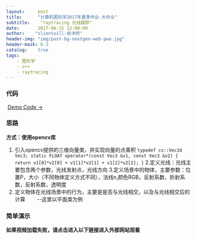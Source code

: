 ```yaml
---
layout:     post
title:		"计算机图形学2017年夏季作业-大作业"
subtitle:    "raytracing 光线跟踪"
date:	    2017-06-15 12:00:00
author:	   "slientuill-余沛然"
header-img: "img/post-bg-nextgen-web-pwa.jpg"
header-mask: 0.3
catalog:    true
tags:
    - 图形学
    - c++
    - raytracing
---
```


> 


### 代码
  [Demo Code → ](https://slientuill.github.io/movingman.cpp)
### 思路
**方式：使用opencv库**
 1. 引入opencv提供的三维向量类，并实现向量的点乘积
`typedef cv::Vec3d Vec3;
static FLOAT operator*(const Vec3 &v1, const Vec3 &v2) {
   return v1[0]*v2[0] + v1[1]*v2[1] + v1[2]*v2[2];
}`
2.定义光线：光线主要包含两个参数，光线发射点，光线方向
3.定义场景中的物体，主要参数：位置P，大小（不同物体定义方式不同），法线n,颜色RGB，反射系数，折射系数，反射系数，透明度
4. 定义物体在光线场景中的行为，主要是是否与光线相交，以及与光线相交后的计算
        --这里以平面类为例
### 简单演示
**如果视频加载失败，请点击进入以下链接进入外部网站观看**

